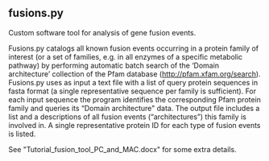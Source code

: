 fusions.py
----------

Custom software tool for analysis of gene fusion events.

Fusions.py catalogs all known fusion events occurring in a protein family of interest 
(or a set of families, e.g. in all enzymes of a specific metabolic pathway) by performing automatic batch search of the ‘Domain architecture’ 
collection of the Pfam database (http://pfam.xfam.org/search). 
Fusions.py uses as input a text file with a list of query protein sequences in fasta format (a single representative sequence per family is sufficient). For each input sequence the program identifies the corresponding Pfam protein family and queries its “Domain architecture" data. The output file includes a list and a descriptions of all fusion events (“architectures”) this family is involved in. A single representative protein ID for each type of fusion events is listed.

See "Tutorial_fusion_tool_PC_and_MAC.docx" for some extra details.